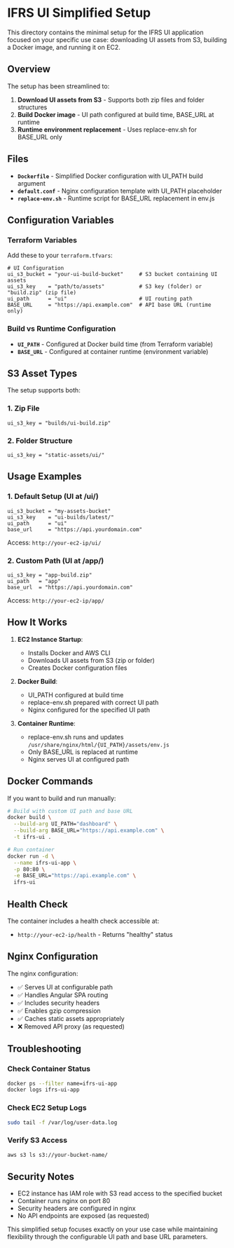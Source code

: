# IFRS UI Simplified Setup

This directory contains the minimal setup for the IFRS UI application focused on your specific use case: downloading UI assets from S3, building a Docker image, and running it on EC2.

## Overview

The setup has been streamlined to:
1. **Download UI assets from S3** - Supports both zip files and folder structures
2. **Build Docker image** - UI path configured at build time, BASE_URL at runtime
3. **Runtime environment replacement** - Uses replace-env.sh for BASE_URL only

## Files

- **`Dockerfile`** - Simplified Docker configuration with UI_PATH build argument
- **`default.conf`** - Nginx configuration template with UI_PATH placeholder
- **`replace-env.sh`** - Runtime script for BASE_URL replacement in env.js

## Configuration Variables

### Terraform Variables

Add these to your `terraform.tfvars`:

```hcl
# UI Configuration
ui_s3_bucket = "your-ui-build-bucket"     # S3 bucket containing UI assets
ui_s3_key    = "path/to/assets"           # S3 key (folder) or "build.zip" (zip file)
ui_path      = "ui"                       # UI routing path
BASE_URL     = "https://api.example.com"  # API base URL (runtime only)
```

### Build vs Runtime Configuration

- **`UI_PATH`** - Configured at Docker build time (from Terraform variable)
- **`BASE_URL`** - Configured at container runtime (environment variable)

## S3 Asset Types

The setup supports both:

### 1. Zip File
```hcl
ui_s3_key = "builds/ui-build.zip"
```

### 2. Folder Structure
```hcl
ui_s3_key = "static-assets/ui/"
```

## Usage Examples

### 1. Default Setup (UI at /ui/)
```hcl
ui_s3_bucket = "my-assets-bucket"
ui_s3_key    = "ui-builds/latest/"
ui_path      = "ui"
base_url     = "https://api.yourdomain.com"
```
Access: `http://your-ec2-ip/ui/`

### 2. Custom Path (UI at /app/)
```hcl
ui_s3_key = "app-build.zip"
ui_path   = "app"
base_url  = "https://api.yourdomain.com"
```
Access: `http://your-ec2-ip/app/`

## How It Works

1. **EC2 Instance Startup**:
   - Installs Docker and AWS CLI
   - Downloads UI assets from S3 (zip or folder)
   - Creates Docker configuration files

2. **Docker Build**:
   - UI_PATH configured at build time
   - replace-env.sh prepared with correct UI path
   - Nginx configured for the specified UI path

3. **Container Runtime**:
   - replace-env.sh runs and updates `/usr/share/nginx/html/{UI_PATH}/assets/env.js`
   - Only BASE_URL is replaced at runtime
   - Nginx serves UI at configured path

## Docker Commands

If you want to build and run manually:

```bash
# Build with custom UI path and base URL
docker build \
  --build-arg UI_PATH="dashboard" \
  --build-arg BASE_URL="https://api.example.com" \
  -t ifrs-ui .

# Run container
docker run -d \
  --name ifrs-ui-app \
  -p 80:80 \
  -e BASE_URL="https://api.example.com" \
  ifrs-ui
```

## Health Check

The container includes a health check accessible at:
- `http://your-ec2-ip/health` - Returns "healthy" status

## Nginx Configuration

The nginx configuration:
- ✅ Serves UI at configurable path
- ✅ Handles Angular SPA routing
- ✅ Includes security headers
- ✅ Enables gzip compression
- ✅ Caches static assets appropriately
- ❌ Removed API proxy (as requested)

## Troubleshooting

### Check Container Status
```bash
docker ps --filter name=ifrs-ui-app
docker logs ifrs-ui-app
```

### Check EC2 Setup Logs
```bash
sudo tail -f /var/log/user-data.log
```

### Verify S3 Access
```bash
aws s3 ls s3://your-bucket-name/
```

## Security Notes

- EC2 instance has IAM role with S3 read access to the specified bucket
- Container runs nginx on port 80
- Security headers are configured in nginx
- No API endpoints are exposed (as requested)

This simplified setup focuses exactly on your use case while maintaining flexibility through the configurable UI path and base URL parameters.
